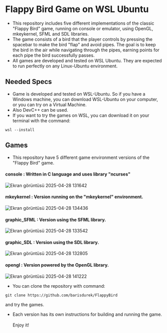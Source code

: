 # Flappy Bird Game on WSL Ubuntu
* This repository includes five different implementations of the classic "Flappy Bird" game, running on console or emulator, using OpenGL, mkeykernel, SFML and SDL libraries. 
* The game consists of a bird that the player controls by pressing the spacebar to make the bird "flap" and avoid pipes. The goal is to keep the bird in the air while navigating through the pipes, earning points for each pipe the bird successfully passes.
* All games are developed and tested on WSL Ubuntu. They are expected to run perfectly on any Linux-Ubuntu environment.

## Needed Specs
* Game is developed and tested on WSL-Ubuntu. So if you have a Windows machine, you can download WSL-Ubuntu on your computer, or you can try on a Virtual Machine. 
* Also DevC++ can be used.
* If you want to try the games on WSL, you can download it on your terminal with the command:

```
wsl --install
```

## Games
* This repository have 5 different game environment versions of the "Flappy Bird" game.

#### console : Written in C language and uses library "ncurses"
![Ekran görüntüsü 2025-04-28 131642](https://github.com/user-attachments/assets/9bfc27c6-35c8-4c44-80fd-2e8eebee5f92)
#### mkeykernel : Version running on the "mkeykernel" environment.
![Ekran görüntüsü 2025-04-28 134436](https://github.com/user-attachments/assets/90c411cb-3ae3-49a2-abc9-39dac7f68290)
#### graphic_SFML : Version using the SFML library.
![Ekran görüntüsü 2025-04-28 133542](https://github.com/user-attachments/assets/d20c5704-a4ee-4321-892a-4bbe0af5a1fa)
#### graphic_SDL : Version using the SDL library.
![Ekran görüntüsü 2025-04-28 132805](https://github.com/user-attachments/assets/37b8ce8e-5ac0-4acf-9377-b41397d17ca8)
#### opengl : Version powered by the OpenGL library.
![Ekran görüntüsü 2025-04-28 141222](https://github.com/user-attachments/assets/85a1d9be-ba70-4062-9929-c06f7d99cd20)

* You can clone the repository with command:
```
git clone https://github.com/barisdurek/FlappyBird
```
and try the games.
* Each version has its own instructions for building and running the game.<br><br>
Enjoy it!
